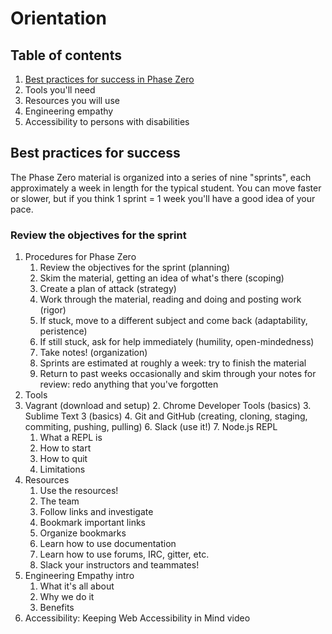 # Orientation

## Table of contents

1. [Best practices for success in Phase Zero](/1-best-practices/)
2. Tools you'll need
3. Resources you will use
4. Engineering empathy
5. Accessibility to persons with disabilities

## Best practices for success

The Phase Zero material is organized into a series of nine "sprints", each approximately a week in length for the typical student. You can move faster or slower, but if you think 1 sprint = 1 week you'll have a good idea of your pace.



### Review the objectives for the sprint

1. Procedures for Phase Zero
	1. Review the objectives for the sprint (planning)
	2. Skim the material, getting an idea of what's there (scoping)
	3. Create a plan of attack (strategy)
	4. Work through the material, reading and doing and posting work (rigor)
	5. If stuck, move to a different subject and come back (adaptability, peristence)
	6. If still stuck, ask for help immediately (humility, open-mindedness)
	7. Take notes! (organization)
	8. Sprints are estimated at roughly a week: try to finish the material
	9. Return to past weeks occasionally and skim through your notes for review: redo anything that you've forgotten
2. Tools
  1. Vagrant (download and setup)
	2. Chrome Developer Tools (basics)
	3. Sublime Text 3 (basics)
	4. Git and GitHub (creating, cloning, staging, commiting, pushing, pulling)
	6. Slack (use it!)
	7. Node.js REPL
		1. What a REPL is
		2. How to start
		3. How to quit
		4. Limitations
3. Resources
	1. Use the resources!
	2. The team
	3. Follow links and investigate
	4. Bookmark important links
	5. Organize bookmarks
	6. Learn how to use documentation
	7. Learn how to use forums, IRC, gitter, etc.
	8. Slack your instructors and teammates!
4. Engineering Empathy intro
	1. What it's all about
	2. Why we do it
	3. Benefits
5. Accessibility: Keeping Web Accessibility in Mind video
